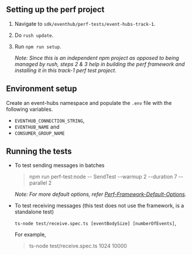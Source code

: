 ## Setting up the perf project

1. Navigate to `sdk/eventhub/perf-tests/event-hubs-track-1`.
2. Do `rush update`.
3. Run `npm run setup`.

   _Note: Since this is an independent npm project as opposed to being managed by rush, steps 2 & 3 help in building the perf framework and installing it in this track-1 perf test project._

## Environment setup

Create an event-hubs namespace and populate the `.env` file with the following variables.

- `EVENTHUB_CONNECTION_STRING`,
- `EVENTHUB_NAME` and
- `CONSUMER_GROUP_NAME`

## Running the tests

- To test sending messages in batches

  > npm run perf-test:node -- SendTest --warmup 2 --duration 7 --parallel 2

  _Note: For more default options, refer [Perf-Framework-Default-Options](https://github.com/Azure/azure-sdk-for-js/blob/main/sdk/test-utils/perfstress/README.md#keyconcepts)._

- To test receiving messages (this test does not use the framework, is a standalone test)

  `ts-node test/receive.spec.ts [eventBodySize] [numberOfEvents]`,

  For example,

  > ts-node test/receive.spec.ts 1024 10000
